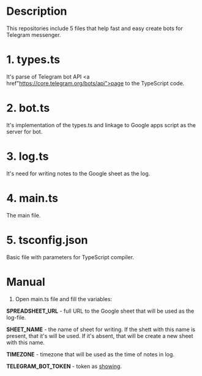 # Description
This repositories include 5 files that help fast and easy create bots for Telegram messenger.

# 1. types.ts
It's parse of Telegram bot API <a href"https://core.telegram.org/bots/api">page</a> to the TypeScript code.

# 2. bot.ts
It's implementation of the types.ts and linkage to Google apps script as the server for bot.

# 3. log.ts
It's need for writing notes to the Google sheet as the log.

# 4. main.ts
The main file.

# 5. tsconfig.json
Basic file with parameters for TypeScript compiler.

# Manual
1. Open main.ts file and fill the variables:
<p><strong>SPREADSHEET_URL</strong> - full URL to the Google sheet that will be used as the log-file.</p>
<p><strong>SHEET_NAME</strong> - the name of sheet for writing. If the shett with this name is present, that it's will be used. If it's absent, that will be create a new sheet with this name.</p>
<p><strong>TIMEZONE</strong> - timezone that will be used as the time of notes in log.</p>
<p><strong>TELEGRAM_BOT_TOKEN</strong> - token as <a href="https://core.telegram.org/bots/api#authorizing-your-bot">showing</a>.
